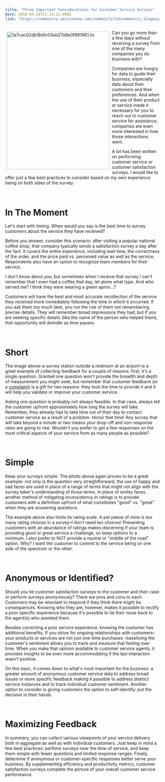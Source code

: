 ```yaml
---
title: "Three Important Considerations for Customer Service Surveys"
date: 2018-03-26T21:13:22.000Z
link: "https://community.servicenow.com/community?id=community_blog&sys_id=7f8dccdadb05d7c04fc2f4621f961908"
---
```

<p><img class="alignnone  wp-image-3110" style="padding: 5px;" src="https://insightsincustomerservice.files.wordpress.com/2018/03https://community.servicenow.com/1a7cac02db18dfc03eb27a9e0f961961-iix.jpeg" alt="1a7cac02db18dfc03eb27a9e0f961961.iix" width="335" height="447" align="left" />Can you go more than a few days without receiving a survey from one of the many companies you do business with?</p>
<p>Companies are hungry for data to guide their business, especially data about their customers and their preferences. And when the use of their product or service made it necessary for you to reach out to customer service for assistance,  companies are even more interested in how those interactions went.</p>
<p>A lot has been written on performing customer service or customer satisfaction surveys. I would like to offer just a few best practices to consider based on my own experience being on both sides of the survey.</p>
<p> </p>
<h1>In The Moment</h1>
<p>Let&#39;s start with timing. When would you say is the best time to survey customers about the service they have received?</p>
<p>Before you answer, consider this scenario: after visiting a popular national coffee shop, that company typically sends a satisfaction survey a day after the fact. It covers the entire experience, including wait time, the correctness of the order, and the price paid vs. perceived value as well as the service. Respondents also have an option to recognize team members for their service.</p>
<p>I don&#39;t know about you, but sometimes when I receive that survey I can&#39;t remember that I even had a coffee that day, let alone what type. And who served me? I think they were wearing a green apron...?</p>
<p>Customers will have the best and most accurate recollection of the service they received more immediately following the time in which it occurred. If you ask them too much later, you run the risk of them not remembering precise details. They will remember broad impressions they had, but if you are seeking specific details (like the name of the person who helped them), that opportunity will dwindle as time passes.</p>
<p> </p>
<h1>Short</h1>
<p>The image above–a survey station outside a restroom at an airport–is a great example of collecting feedback for a couple of reasons: first, it&#39;s a single question. Granted one question won&#39;t provide the breadth and depth of measurement you might seek, but remember that customer feedback (or a <a href="https://www.amazon.com/Complaint-Gift-Customer-Feedback-Strategic/dp/1576755827" target="_blank" rel="nofollow">complaint</a>) is a gift for two reasons: they took the time to provide it and it will help you validate or improve your customer service.</p>
<p>Asking one question is probably not always feasible. In that case, always tell the customer upfront approximately how long the survey will take. Remember, they already had to take time out of their day to contact customer service as a result of a problem. Honor that time! Any survey that will take beyond a minute or two means your drop-off and non-response rates are going to rise. Wouldn&#39;t you prefer to get a few responses on the most critical aspects of your service from as many people as possible?</p>
<p> </p>
<h1>Simple</h1>
<p>Keep your surveys simple. The photo above again proves to be a great example: not only is the question very straightforward, the use of happy and sad faces are used in place of a range of terms that might not align with the survey taker&#39;s understanding of those terms. In place of smiley faces, another method of mitigating inconsistency in ratings is to provide customers with a definition upfront of what constitutes &#34;good&#34; vs. &#34;great&#34; when they are answering questions.</p>
<p>The example above also limits its rating scale. A pet peeve of mine is too many rating choices in a survey–I don&#39;t need ten choices! Presenting customers with an abundance of ratings makes discerning if your team is providing good or great service a challenge, so keep options to a minimum. I also prefer to NOT provide a neutral or &#34;middle of the road&#34; option. Why? I want the customer to commit to the service being on one side of the spectrum or the other.</p>
<p> </p>
<h1>Anonymous or Identified?</h1>
<p>Should you tie customer satisfaction surveys to the customer and their case or perform surveys anonymously? There are pros and cons to each. Customers may be reluctant to respond if they think there might be consequences. Knowing who they are, however, makes it possible to rectify a poor specific experience because it&#39;s possible to tie their issue back to the agent(s) who assisted them.</p>
<p>Besides correcting a poor service experience, knowing the customer has additional benefits. If you strive for ongoing relationships with customers–your products or services are not just one-time purchases –baselining the customer&#39;s sentiment allows you to track and measure that feeling over time. When you make that opinion available to customer service agents, it provides insights to be even more accommodating if the last interaction wasn&#39;t positive.</p>
<p>On this topic, it comes down to what&#39;s most important for the business: a greater amount of anonymous customer service data to address broad issues or more specific feedback making it possible to address distinct service instances and to track individual customer sentiment. Another option to consider is giving customers the option to self-identify: put the decision in their hands.</p>
<p> </p>
<h1>Maximizing Feedback</h1>
<p>In summary, you can collect various viewpoints of your service delivery both in aggregate as well as with individual customers. Just keep in mind a few best practices: perform surveys near the time of service, and keep them simple with fewer questions and limited response ranges. Finally, determine if anonymous or customer-specific responses better serve your business. By supplementing efficiency and productivity metrics, customer satisfaction surveys complete the picture of your overall customer service performance.</p>